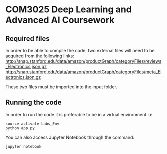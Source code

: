 # COM3025 Deep Learning and Advanced AI Coursework
## Required files
In order to be able to compile the code, two external files will need to be acquired from the following links:
http://snap.stanford.edu/data/amazon/productGraph/categoryFiles/reviews_Electronics.json.gz
http://snap.stanford.edu/data/amazon/productGraph/categoryFiles/meta_Electronics.json.gz

These two files must be imported into the input folder.

## Running the code
In order to run the code it is preferable to be in a virtual environment i.e.
```
source activate Labs_Env
python app.py
```
You can also access Jupyter Notebook through the command:
```
jupyter notebook
```